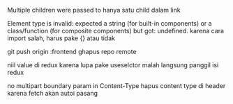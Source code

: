 Multiple children were passed to <Link> 
hanya satu child dalam link

Element type is invalid: expected a string (for built-in components) or a class/function (for composite components) but got: undefined.
karena cara import salah, harus pake {} atau tidak

git push origin :frontend 
ghapus repo remote


niil value di redux karena lupa pake useselctor malah langsung panggil isi redux

no multipart boundary param in Content-Type
hapus  content type di header karena fetch akan autoi pasang




